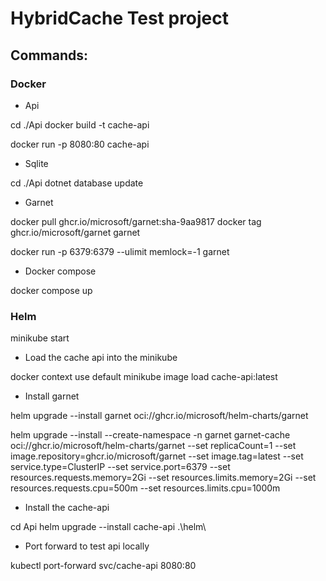 # HybridCache Test project

## Commands:

### Docker

- Api

cd ./Api
docker build -t cache-api

docker run -p 8080:80 cache-api

- Sqlite

cd ./Api
dotnet database update

- Garnet

docker pull ghcr.io/microsoft/garnet:sha-9aa9817
docker tag ghcr.io/microsoft/garnet garnet

docker run -p 6379:6379 --ulimit memlock=-1 garnet

- Docker compose

docker compose up

### Helm

minikube start

- Load the cache api into the minikube

docker context use default
minikube image load cache-api:latest

- Install garnet

helm upgrade --install garnet oci://ghcr.io/microsoft/helm-charts/garnet

helm upgrade --install --create-namespace -n garnet garnet-cache oci://ghcr.io/microsoft/helm-charts/garnet --set replicaCount=1 --set image.repository=ghcr.io/microsoft/garnet --set image.tag=latest --set service.type=ClusterIP --set service.port=6379 --set resources.requests.memory=2Gi --set resources.limits.memory=2Gi --set resources.requests.cpu=500m --set resources.limits.cpu=1000m


- Install the cache-api

cd Api
helm upgrade --install cache-api .\helm\


- Port forward to test api locally

kubectl port-forward svc/cache-api 8080:80